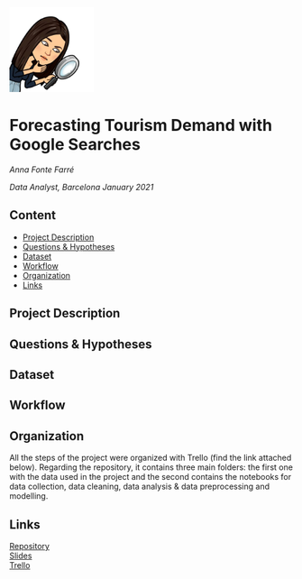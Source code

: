 <img src="anni.jpeg" alt="personal icon" width="150"/>

# Forecasting Tourism Demand with Google Searches
*Anna Fonte Farré*

*Data Analyst, Barcelona January 2021*



## Content
- [Project Description](#project-description)
- [Questions & Hypotheses](#questions-hypotheses)
- [Dataset](#dataset)
- [Workflow](#workflow)
- [Organization](#organization)
- [Links](#links)

## Project Description


## Questions & Hypotheses


## Dataset


## Workflow


## Organization
All the steps of the project were organized with Trello (find the link attached below). 
Regarding the repository, it contains three main folders: the first one with the data used in the project and the second contains the notebooks for data collection, data cleaning, data analysis & data preprocessing and modelling. 

## Links
[Repository]()  
[Slides]()  
[Trello]()  
